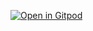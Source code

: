 [![Open in Gitpod](https://gitpod.io/button/open-in-gitpod.svg)](https://gitpod.io/#https://github.com/yukarinoki/fuzzing-tutorial)